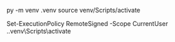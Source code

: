 py -m venv .venv
source venv/Scripts/activate


Set-ExecutionPolicy RemoteSigned -Scope CurrentUser
.\.venv\Scripts\activate
